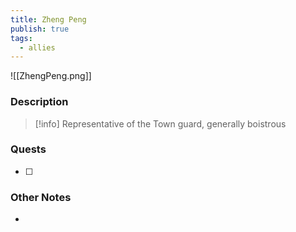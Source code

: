 ```yaml
---
title: Zheng Peng
publish: true
tags:
  - allies
---
```

![[ZhengPeng.png]]

### Description
> [!info] Representative of the Town guard, generally boistrous
### Quests
- [ ] 
### Other Notes
- 